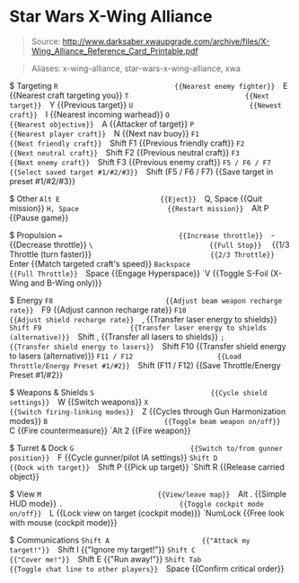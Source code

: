 # Star Wars X-Wing Alliance

> Source: http://www.darksaber.xwaupgrade.com/archive/files/X-Wing_Alliance_Reference_Card_Printable.pdf

> Aliases: x-wing-alliance, star-wars-x-wing-alliance, xwa

$ Targeting
    `R                             {{Nearest enemy fighter}} 
    `E                             {{Nearest craft targeting you}} 
    `T                             {{Next target}} 
    `Y                             {{Previous target}} 
    `U                             {{Newest craft}} 
    `I                             {{Nearest incoming warhead}} 
    `O                             {{Nearest objective}} 
    `A                             {{Attacker of target}} 
    `P                             {{Nearest player craft}} 
    `N                             {{Next nav buoy}} 
    `F1                            {{Next friendly craft}} 
    `Shift F1                      {{Previous friendly craft}} 
    `F2                            {{Next neutral craft}} 
    `Shift F2                      {{Previous neutral craft}} 
    `F3                            {{Next enemy craft}} 
    `Shift F3                      {{Previous enemy craft}} 
    `F5 / F6 / F7                  {{Select saved target #1/#2/#3}} 
    `Shift (F5 / F6 / F7)          {{Save target in preset #1/#2/#3}} 

$ Other
    `Alt E                         {{Eject}} 
    `Q, Space                      {{Quit mission}} 
    `H, Space                      {{Restart mission}} 
    `Alt P                         {{Pause game}} 

$ Propulsion
    `=                             {{Increase throttle}} 
    `-                             {{Decrease throttle}} 
    `\                             {{Full Stop}} 
    `                              {{1/3 Throttle (turn faster)}} 
    `                              {{2/3 Throttle}} 
    `Enter                         {{Match targeted craft's speed}} 
    `Backspace                     {{Full Throttle}} 
    `Space                         {{Engage Hyperspace}} 
    `V                             {{Toggle S-Foil (X-Wing and B-Wing only)}} 

$ Energy
    `F8                            {{Adjust beam weapon recharge rate}} 
    `F9                            {{Adjust cannon recharge rate}} 
    `F10                           {{Adjust shield recharge rate}} 
    `,                             {{Transfer laser energy to shields}} 
    `Shift F9                      {{Transfer laser energy to shields (alternative)}} 
    `Shift ,                       {{Transfer all lasers to shields}} 
    `;                             {{Transfer shield energy to lasers}} 
    `Shift F10                     {{Transfer shield energy to lasers (alternative)}} 
    `F11 / F12                     {{Load Throttle/Energy Preset #1/#2}} 
    `Shift (F11 / F12)             {{Save Throttle/Energy Preset #1/#2}} 

$ Weapons & Shields
    `S                             {{Cycle shield settings}} 
    `W                             {{Switch weapons}} 
    `X                             {{Switch firing-linking modes}} 
    `Z                             {{Cycles through Gun Harmonization modes}} 
    `B                             {{Toggle beam weapon on/off}} 
    `C                             {{Fire countermeasure}} 
    `Alt 2                         {{Fire weapon}} 

$ Turret & Dock
    `G                             {{Switch to/from gunner position}} 
    `F                             {{Cycle gunner/pilot IA settings}} 
    `Shift D                       {{Dock with target}} 
    `Shift P                       {{Pick up target}} 
    `Shift R                       {{Release carried object}} 

$ View
    `M                             {{View/leave map}} 
    `Alt .                         {{Simple HUD mode}} 
    `.                             {{Toggle cockpit mode on/off}} 
    `L                             {{Lock view on target (cockpit mode)}} 
    `NumLock                       {{Free look with mouse (cockpit mode)}} 

$ Communications
    `Shift A                       {{"Attack my target!"}} 
    `Shift I                       {{"Ignore my target!"}} 
    `Shift C                       {{"Cover me!"}} 
    `Shift E                       {{"Run away!"}} 
    `Shift Tab                     {{Toggle chat line to other players}} 
    `Space                         {{Confirm critical order}} 

